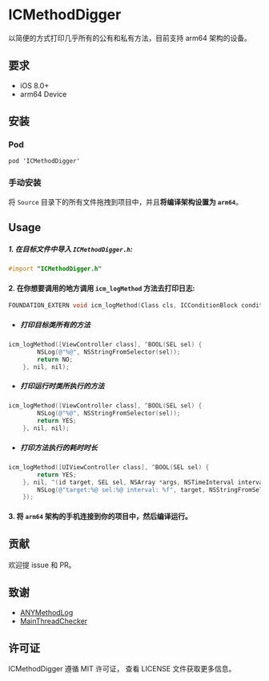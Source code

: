 # ICMethodDigger 

以简便的方式打印几乎所有的公有和私有方法，目前支持 arm64 架构的设备。

## 要求

- iOS 8.0+
- arm64 Device

## 安装

### Pod

```
pod 'ICMethodDigger'
```

### 手动安装

将 `Source` 目录下的所有文件拖拽到项目中，并且**将编译架构设置为 `arm64`**。

## Usage

##### 1. 在目标文件中导入 `ICMethodDigger.h`:

```Objectivec
#import "ICMethodDigger.h"
```

#### 2. 在你想要调用的地方调用 `icm_logMethod` 方法去打印日志:

```Objectivec
FOUNDATION_EXTERN void icm_logMethod(Class cls, ICConditionBlock condition, _Nullable ICBeforeBlock before, _Nullable ICAfterBlock after);
```

- ##### 打印目标类所有的方法

```Objectivec
icm_logMethod([ViewController class], ^BOOL(SEL sel) {
		NSLog(@"%@", NSStringFromSelector(sel));
		return NO;
	}, nil, nil);
```

- ##### 打印运行时类所执行的方法

```Objectivec
icm_logMethod([ViewController class], ^BOOL(SEL sel) {
		NSLog(@"%@", NSStringFromSelector(sel));
		return YES;
	}, nil, nil);
```

- ##### 打印方法执行的耗时时长

```Objectivec
icm_logMethod([UIViewController class], ^BOOL(SEL sel) {
		return YES;
	}, nil, ^(id target, SEL sel, NSArray *args, NSTimeInterval interval, id retValue) {
		NSLog(@"target:%@ sel:%@ interval: %f", target, NSStringFromSelector(sel), interval);
	});
```

#### 3. 将 `arm64` 架构的手机连接到你的项目中，然后编译运行。

## 贡献

欢迎提 issue 和 PR。

## 致谢

- [ANYMethodLog](https://github.com/qhd/ANYMethodLog)
- [MainThreadChecker](https://github.com/SatanWoo/MainThreadChecker)

## 许可证

ICMethodDigger 遵循 MIT 许可证， 查看 LICENSE 文件获取更多信息。
